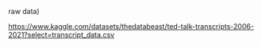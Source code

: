 raw data)

https://www.kaggle.com/datasets/thedatabeast/ted-talk-transcripts-2006-2021?select=transcript_data.csv
